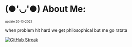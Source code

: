 # (●'◡'●) About Me:
<sub><sub> update 20-10-2023 </sub></sub>

when problem hit hard we get philosophical
but me go ratata

[![GitHub Streak](https://streak-stats.demolab.com?user=wxsonz&theme=dark&date_format=j%2Fn%5B%2FY%5D)](https://git.io/streak-stats)
